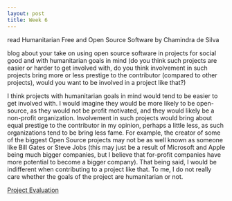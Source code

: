 ```yaml
---
layout: post
title: Week 6
---
```


read Humanitarian Free and Open Source Software by Chamindra de Silva

blog about your take on using open source software in projects for social good and with humanitarian goals in mind (do you think such projects are easier or harder to get involved with, do you think involvement in such projects bring more or less prestige to the contributor (compared to other projects), would you want to be involved in a project like that?)

I think projects with humanitarian goals in mind would tend to be easier to get involved with. I would imagine they would be more likely to be open-source, as they would not be profit motivated, and they would likely be a non-profit organization. Involvement in such projects would bring about equal prestige to the contributor in my opinion, perhaps a little less, as such organizations tend to be bring less fame. For example, the creator of some of the biggest Open Source projects may not be as well known as someone like Bill Gates or Steve Jobs (this may just be a result of Microsoft and Apple being much bigger companies, but I believe that for-profit companies have more potential to become a bigger company). That being said, I would be indifferent when contributing to a project like that. To me, I do not really care whether the goals of the project are humanitarian or not. 

[Project Evaluation](https://github.com/nyu-ossd-s19/azaw502-weekly/blob/gh-pages/project_evaluation_2.md)
